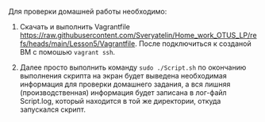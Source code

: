 Для проверки домашней работы необходимо:

1. Скачать и выполнить Vagrantfile https://raw.githubusercontent.com/Sveryatelin/Home_work_OTUS_LP/refs/heads/main/Lesson5/Vagrantfile. После подключиться к созданой ВМ с помошью `vagrant ssh`.

2. Далее просто выполнить команду `sudo ./Script.sh` по окончанию выполнения скрипта на экран будет выведена необходимая информация для проверки домашнего задания, а вся лишняя (производственная) информация будет записана в лог-файл Script.log, который находится в той же директории, откуда запускался скрипт.